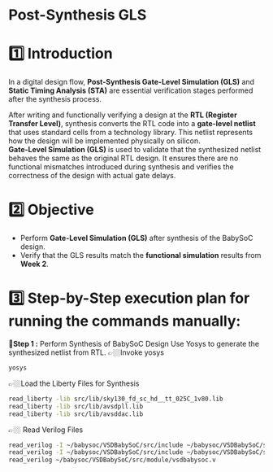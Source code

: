 # Post-Synthesis GLS

# 1️⃣ Introduction
In a digital design flow, **Post-Synthesis Gate-Level Simulation (GLS)** and **Static Timing Analysis (STA)** are essential verification stages performed after the synthesis process.

After writing and functionally verifying a design at the **RTL (Register Transfer Level)**, synthesis converts the RTL code into a **gate-level netlist** that uses standard cells from a technology library. This netlist represents how the design will be implemented physically on silicon.\
**Gate-Level Simulation (GLS)** is used to validate that the synthesized netlist behaves the same as the original RTL design. It ensures there are no functional mismatches introduced during synthesis and verifies the correctness of the design with actual gate delays.

# 2️⃣ Objective
* Perform **Gate-Level Simulation (GLS)** after synthesis of the BabySoC design.
* Verify that the GLS results match the **functional simulation** results from **Week 2**.

# 3️⃣ Step-by-Step execution plan for running the commands manually:
🔹**Step 1 :** Perform Synthesis of BabySoC Design
Use Yosys to generate the synthesized netlist from RTL.
👉🏼Invoke yosys
```bash
yosys
```
👉🏼Load the Liberty Files for Synthesis
```bash
read_liberty -lib src/lib/sky130_fd_sc_hd__tt_025C_1v80.lib
read_liberty -lib src/lib/avsdpll.lib
read_liberty -lib src/lib/avsddac.lib
```
👉🏼 Read Verilog Files
```bash
read_verilog -I ~/babysoc/VSDBabySoC/src/include ~/babysoc/VSDBabySoC/src/module/rvmyth.v
read_verilog -I ~/babysoc/VSDBabySoC/src/include ~/babysoc/VSDBabySoC/src/module/clk_gate.v
read_verilog ~/babysoc/VSDBabySoC/src/module/vsdbabysoc.v
```


